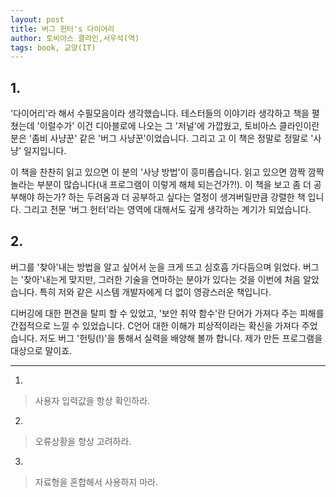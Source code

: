 ```yaml
---
layout: post
title: 버그 헌터's 다이어리
author: 토비아스 클라인,서우석(역)
tags: book, 교양(IT)
---
```


## 1. 
'다이어리'라 해서 수필모음이라 생각했습니다. 테스터들의 이야기라 생각하고 책을 펼쳤는데 '이럴수가' 이건 디아블로에 나오는 그 '저널'에 가깝웠고, 토비아스 클라인이란 분은  '좀비 사냥꾼' 같은 '버그 사냥꾼'이었습니다. 그리고 고 이 책은 정말로 정말로 '사냥' 일지입니다.

이 책을 찬찬히 읽고 있으면 이 분의 '사냥 방법'이 흥미롭습니다. 읽고 있으면 깜짝 깜짝 놀라는 부분이 많습니다(내 프로그램이 이렇게 해체 되는건가?!). 이 책을 보고 좀 더 공부해야 하는가? 하는 두려움과 더 공부하고 싶다는 열정이 생겨버릴만큼 강렬한 책 입니다. 그리고 전문 '버그 헌터'라는 영역에 대해서도 깊게 생각하는 계기가 되었습니다. 

## 2.
버그를 '찾아'내는 방법을 알고 싶어서 눈을 크게 뜨고 심호흡 가다듬으며 읽었다. 버그는 '찾아'내는게 맞지만, 그러한 기술을 연마하는 분야가 있다는 것을 이번에 처음 알았습니다. 특히 저와 같은 시스템 개발자에게 더 없이 영광스러운 책입니다.

디버깅에 대한 편견을 탈피 할 수 있었고, '보안 취약 함수'란 단어가 가져다 주는 피해를 간접적으로 느낄 수 있었습니다. C언어 대한 이해가 피상적이라는 확신을 가져다 주었습니다. 저도 버그 '헌팅(!)'을 통해서 실력을 배양해 볼까 합니다. 제가 만든 프로그램을 대상으로 말이죠.

- - -

1. 
> 사용자 입력값을 항상 확인하라.

2. 
> 오류상황을 항상 고려하라.

3. 
> 자료형을 혼합해서 사용하지 마라.